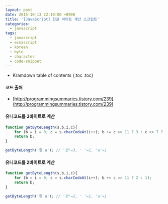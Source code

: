 ```yaml
---
layout: post
date: 2015-10-13 22:10:00 +0900
title: '[JavaScript] 한글 바이트 계산 스크립트'
categories:
  - javascript
tags:
  - javascript
  - ecmascript
  - korean
  - byte
  - character
  - code-snippet
---
```


* Kramdown table of contents
{:toc .toc}

#### 코드 출처

- [http://programmingsummaries.tistory.com/239](http://programmingsummaries.tistory.com/239)


#### 유니코드를 3바이트로 계산

```js
function getByteLength(s,b,i,c){
    for (b = i = 0; c = s.charCodeAt(i++); b += c >> 11 ? 3 : c >> 7 ? 2 : 1);
    return b;
}

getByteLength('한 a'); // '한'=3, ' '=1, 'a'=1
```

#### 유니코드를 2바이트로 계산

```js
function getByteLength(s,b,i,c){
    for (b = i = 0; c = s.charCodeAt(i++); b += c >> 11 ? 2 : 1);
    return b;
}

getByteLength('한 a'); // '한'=2, ' '=1, 'a'=1
```
